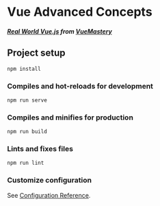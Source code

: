# Vue Advanced Concepts

##### [Real World Vue.js](https://www.vuemastery.com/courses/real-world-vue-js/real-world-intro) from [VueMastery](https://www.vuemastery.com)

## Project setup

```
npm install
```

### Compiles and hot-reloads for development

```
npm run serve
```

### Compiles and minifies for production

```
npm run build
```

### Lints and fixes files

```
npm run lint
```

### Customize configuration

See [Configuration Reference](https://cli.vuejs.org/config/).
